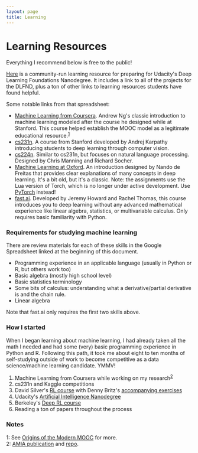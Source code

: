 ```yaml
---
layout: page
title: Learning
---
```

Learning Resources
=========================
Everything I recommend below is free to the public!

[Here](https://docs.google.com/spreadsheets/d/1NZtIxDWiJ_B0UKhIDUk-wTZAT3Fxfh-fGwcQKXg1bQU/edit) is a community-run learning resource for preparing for Udacity's Deep Learning Foundations Nanodegree.  It includes a link to all of the projects for the DLFND, plus a ton of other links to learning resources students have found helpful.

Some notable links from that spreadsheet:
- [Machine Learning from Coursera](https://www.coursera.org/learn/machine-learning).  Andrew Ng's classic introduction to machine learning modeled after the course he designed while at Stanford.  This course helped establish the MOOC model as a legitimate educational resource.<sup>[1](#footnote1)</sup>
- [cs231n](https://cs231n.github.io).  A course from Stanford developed by Andrej Karpathy introducing students to deep learning through computer vision.
- [cs224n](http://web.stanford.edu/class/cs224n/).  Similar to cs231n, but focuses on natural language processing.  Designed by Chris Manning and Richard Socher.
- [Machine Learning at Oxford](https://www.cs.ox.ac.uk/people/nando.defreitas/machinelearning/).  An introduction designed by Nando de Freitas that provides clear explanations of many concepts in deep learning.  It's a bit old, but it's a classic.  Note: the assignments use the Lua version of Torch, which is no longer under active development.  Use [PyTorch](http://pytorch.org) instead!
- [fast.ai](http://course.fast.ai/).  Developed by Jeremy Howard and Rachel Thomas, this course introduces you to deep learning without any advanced mathematical experience like linear algebra, statistics, or multivariable calculus.  Only requires basic familiarity with Python.

### Requirements for studying machine learning
There are review materials for each of these skills in the Google Spreadsheet linked at the beginning of this document.
- Programming experience in an applicable language (usually in Python or R, but others work too)
- Basic algebra (mostly high school level)
- Basic statistics terminology
- Some bits of calculus: understanding what a derivative/partial derivative is and the chain rule.
- Linear algebra

Note that fast.ai only requires the first two skills above.

### How I started
When I began learning about machine learning, I had already taken all the math I needed and had some (very) basic programming experience in Python and R.  Following this path, it took me about eight to ten months of self-studying outside of work to become competitive as a data science/machine learning candidate. YMMV!
1. Machine Learning from Coursera while working on my research<sup>[2](#footnote2)</sup>
2. cs231n and Kaggle competitions
3. David Silver's [RL course]() with Denny Britz's [accompanying exercises](https://github.com/jvmancuso/reinforcement-learning)
4. Udacity's [Artificial Intelligence Nanodegree](https://www.udacity.com/ai)
5. Berkeley's [Deep RL course](http://rll.berkeley.edu/deeprlcourse/)
6. Reading a ton of papers throughout the process

### Notes

<a name="footnote1">1</a>: See [Origins of the Modern MOOC](http://www.andrewng.org/portfolio/origins-of-the-modern-mooc-xmooc/) for more.
<br>
<a name="footnote2">2</a>: [AMIA publication](https://amia2017.zerista.com/event/member/389778) and [repo](https://github.com/jvmancuso/Contamination).
